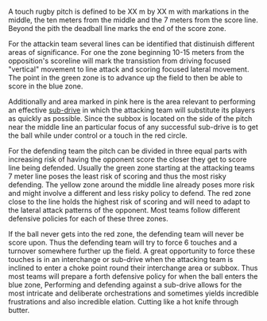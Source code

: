 A touch rugby pitch is defined to be XX m by XX m with markations in the middle, the ten meters from the middle and the 7 meters from the score line. Beyond the pith the deadball line marks the end of the score zone.

For the attackin team several lines can be identified that distinuish different areas of significance. For one the zone beginning 10-15 meters from the opposition's scoreline will mark the transistion from driving focused "vertical" movement to line attack and scoring focused lateral movement. The point in the green zone is to advance up the field to then be able to score in the blue zone.

Additionally and area marked in pink here is the area relevant to performing an effective [sub-drive]([[Subdrive]]) in which the attacking team will substitute its players as quickly as possible. Since the subbox is located on the side of the pitch near the middle line an particular focus of any successful sub-drive is to get the ball while under control or a touch in the red circle.

For the defending team the pitch can be divided in three equal parts with increasing risk of having the opponent score the closer they get to score line being defended. Usually the green zone starting at the attacking teams 7 meter line poses the least risk of scoring and thus the most risky defending. The yellow zone around the middle line already poses more risk and might involve a different and less risky policy to defend. The red zone close to the line holds the highest risk of scoring and will need to adapt to the lateral attack patterns of the opponent. Most teams follow different defensive policies for each of these three zones.

If the ball never gets into the red zone, the defending team will never be score upon. Thus the defending team will try to force 6 touches and a turnover somewhere further up the field. A great opportunity to force these touches is in an interchange or sub-drive when the attacking team is inclined to enter a choke point round their interchange area or subbox. Thus most teams will prepare a forth defensive policy for when the ball enters the blue zone, Performing and defending against a sub-drive allows for the most intricate and deliberate orchestrations and sometimes yields incredible frustrations and also incredible elation. Cutting like a hot knife through butter. 